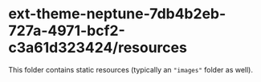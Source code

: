 # ext-theme-neptune-7db4b2eb-727a-4971-bcf2-c3a61d323424/resources

This folder contains static resources (typically an `"images"` folder as well).
